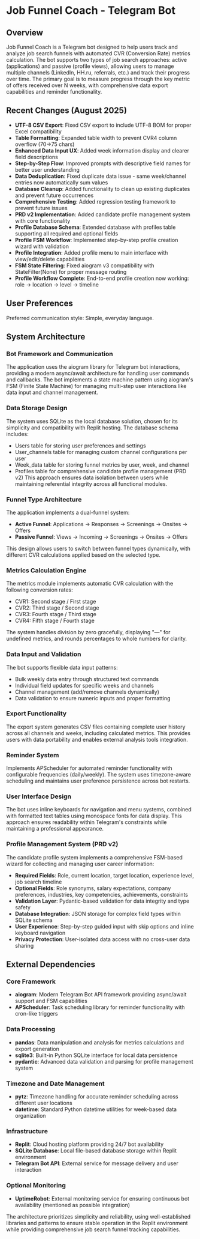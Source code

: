 # Job Funnel Coach - Telegram Bot

## Overview

Job Funnel Coach is a Telegram bot designed to help users track and analyze job search funnels with automated CVR (Conversion Rate) metrics calculation. The bot supports two types of job search approaches: active (applications) and passive (profile views), allowing users to manage multiple channels (LinkedIn, HH.ru, referrals, etc.) and track their progress over time. The primary goal is to measure progress through the key metric of offers received over N weeks, with comprehensive data export capabilities and reminder functionality.

## Recent Changes (August 2025)

- **UTF-8 CSV Export**: Fixed CSV export to include UTF-8 BOM for proper Excel compatibility
- **Table Formatting**: Expanded table width to prevent CVR4 column overflow (70→75 chars)
- **Enhanced Data Input UX**: Added week information display and clearer field descriptions
- **Step-by-Step Flow**: Improved prompts with descriptive field names for better user understanding
- **Data Deduplication**: Fixed duplicate data issue - same week/channel entries now automatically sum values
- **Database Cleanup**: Added functionality to clean up existing duplicates and prevent future occurrences
- **Comprehensive Testing**: Added regression testing framework to prevent future issues
- **PRD v2 Implementation**: Added candidate profile management system with core functionality
- **Profile Database Schema**: Extended database with profiles table supporting all required and optional fields
- **Profile FSM Workflow**: Implemented step-by-step profile creation wizard with validation
- **Profile Integration**: Added profile menu to main interface with view/edit/delete capabilities
- **FSM State Filtering**: Fixed aiogram v3 compatibility with StateFilter(None) for proper message routing
- **Profile Workflow Complete**: End-to-end profile creation now working: role → location → level → timeline

## User Preferences

Preferred communication style: Simple, everyday language.

## System Architecture

### Bot Framework and Communication
The application uses the aiogram library for Telegram bot interactions, providing a modern async/await architecture for handling user commands and callbacks. The bot implements a state machine pattern using aiogram's FSM (Finite State Machine) for managing multi-step user interactions like data input and channel management.

### Data Storage Design
The system uses SQLite as the local database solution, chosen for its simplicity and compatibility with Replit hosting. The database schema includes:
- Users table for storing user preferences and settings
- User_channels table for managing custom channel configurations per user
- Week_data table for storing funnel metrics by user, week, and channel
- Profiles table for comprehensive candidate profile management (PRD v2)
This approach ensures data isolation between users while maintaining referential integrity across all functional modules.

### Funnel Type Architecture
The application implements a dual-funnel system:
- **Active Funnel**: Applications → Responses → Screenings → Onsites → Offers
- **Passive Funnel**: Views → Incoming → Screenings → Onsites → Offers

This design allows users to switch between funnel types dynamically, with different CVR calculations applied based on the selected type.

### Metrics Calculation Engine
The metrics module implements automatic CVR calculation with the following conversion rates:
- CVR1: Second stage / First stage
- CVR2: Third stage / Second stage
- CVR3: Fourth stage / Third stage  
- CVR4: Fifth stage / Fourth stage

The system handles division by zero gracefully, displaying "—" for undefined metrics, and rounds percentages to whole numbers for clarity.

### Data Input and Validation
The bot supports flexible data input patterns:
- Bulk weekly data entry through structured text commands
- Individual field updates for specific weeks and channels
- Channel management (add/remove channels dynamically)
- Data validation to ensure numeric inputs and proper formatting

### Export Functionality
The export system generates CSV files containing complete user history across all channels and weeks, including calculated metrics. This provides users with data portability and enables external analysis tools integration.

### Reminder System
Implements APScheduler for automated reminder functionality with configurable frequencies (daily/weekly). The system uses timezone-aware scheduling and maintains user preference persistence across bot restarts.

### User Interface Design
The bot uses inline keyboards for navigation and menu systems, combined with formatted text tables using monospace fonts for data display. This approach ensures readability within Telegram's constraints while maintaining a professional appearance.

### Profile Management System (PRD v2)
The candidate profile system implements a comprehensive FSM-based wizard for collecting and managing user career information:
- **Required Fields**: Role, current location, target location, experience level, job search timeline
- **Optional Fields**: Role synonyms, salary expectations, company preferences, industries, key competencies, achievements, constraints
- **Validation Layer**: Pydantic-based validation for data integrity and type safety
- **Database Integration**: JSON storage for complex field types within SQLite schema
- **User Experience**: Step-by-step guided input with skip options and inline keyboard navigation
- **Privacy Protection**: User-isolated data access with no cross-user data sharing

## External Dependencies

### Core Framework
- **aiogram**: Modern Telegram Bot API framework providing async/await support and FSM capabilities
- **APScheduler**: Task scheduling library for reminder functionality with cron-like triggers

### Data Processing
- **pandas**: Data manipulation and analysis for metrics calculations and export generation
- **sqlite3**: Built-in Python SQLite interface for local data persistence
- **pydantic**: Advanced data validation and parsing for profile management system

### Timezone and Date Management
- **pytz**: Timezone handling for accurate reminder scheduling across different user locations
- **datetime**: Standard Python datetime utilities for week-based data organization

### Infrastructure
- **Replit**: Cloud hosting platform providing 24/7 bot availability
- **SQLite Database**: Local file-based database storage within Replit environment
- **Telegram Bot API**: External service for message delivery and user interaction

### Optional Monitoring
- **UptimeRobot**: External monitoring service for ensuring continuous bot availability (mentioned as possible integration)

The architecture prioritizes simplicity and reliability, using well-established libraries and patterns to ensure stable operation in the Replit environment while providing comprehensive job search funnel tracking capabilities.